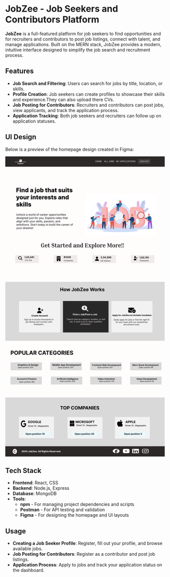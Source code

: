 <h1>JobZee - Job Seekers and Contributors Platform</h1>

<p><strong>JobZee</strong> is a full-featured platform for job seekers to find opportunities and for recruiters and contributors to post job listings, connect with talent, and manage applications. Built on the MERN stack, JobZee provides a modern, intuitive interface designed to simplify the job search and recruitment process.</p>

<h2 id="features">Features</h2>
<ul>
  <li><strong>Job Search and Filtering</strong>: Users can search for jobs by title, location, or skills.</li>
  <li><strong>Profile Creation</strong>: Job seekers can create profiles to showcase their skills and experience.They can also upload there CVs.</li>
  <li><strong>Job Posting for Contributors</strong>: Recruiters and contributors can post jobs, view applicants, and track the application process.</li>
  <li><strong>Application Tracking</strong>: Both job seekers and recruiters can follow up on application statuses.</li>
</ul>

<h2 id="ui-design">UI Design</h2>
<p>Below is a preview of the homepage design created in Figma:</p>

<p><img src="./frontend/public/JobZee_Homepage.png" alt="Homepage Design"></p>

<h2 id="tech-stack">Tech Stack</h2>
<ul>
  <li><strong>Frontend</strong>: React, CSS</li>
  <li><strong>Backend</strong>: Node.js, Express</li>
  <li><strong>Database</strong>: MongoDB</li>
  <li><strong>Tools</strong>:
    <ul>
      <li><strong>npm</strong> - For managing project dependencies and scripts</li>
      <li><strong>Postman</strong> - For API testing and validation</li>
      <li><strong>Figma</strong> - For designing the homepage and UI layouts</li>
    </ul>
  </li>
</ul>

<h2 id="usage">Usage</h2>
<ul>
  <li><strong>Creating a Job Seeker Profile</strong>: Register, fill out your profile, and browse available jobs.</li>
  <li><strong>Job Posting for Contributors</strong>: Register as a contributor and post job listings.</li>
  <li><strong>Application Process</strong>: Apply to jobs and track your application status on the dashboard.</li>
</ul>
